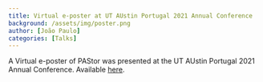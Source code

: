 ```yaml
---
title: Virtual e-poster at UT AUstin Portugal 2021 Annual Conference
background: /assets/img/poster.png
author: [João Paulo]
categories: [Talks]
---
```


A Virtual e-poster of PAStor was presented at the UT AUstin Portugal 2021 Annual Conference. Available [here](https://youtu.be/ojO2HViFVQc). 